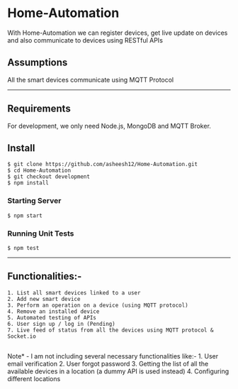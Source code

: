 # Home-Automation

With Home-Automation we can register devices, get live update on devices and also communicate to devices using RESTful APIs 

## Assumptions

All the smart devices communicate using MQTT Protocol


---
## Requirements

For development, we only need Node.js, MongoDB and MQTT Broker.


## Install

    $ git clone https://github.com/asheesh12/Home-Automation.git
    $ cd Home-Automation
    $ git checkout development
    $ npm install

### Starting Server
    $ npm start

### Running Unit Tests
    $ npm test

---   

## Functionalities:-
    1. List all smart devices linked to a user
    2. Add new smart device
    3. Perform an operation on a device (using MQTT protocol)
    4. Remove an installed device
    5. Automated testing of APIs
    6. User sign up / log in (Pending)
    7. Live feed of status from all the devices using MQTT protocol & Socket.io

## 

Note* - I am not including several necessary functionalities like:-
    1. User email verification
    2. User forgot password
    3. Getting the list of all the available devices in a location (a dummy API is used instead)
    4. Configuring different locations
